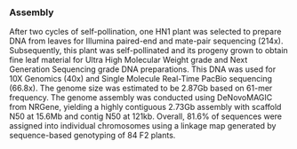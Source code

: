 ### Assembly

After two cycles of self-pollination, one HN1 plant was selected to prepare DNA from leaves for  Illumina  paired-end  and  mate-pair  sequencing (214x). Subsequently, this plant was self-pollinated and its progeny grown to obtain fine leaf material for Ultra High Molecular Weight grade and Next Generation Sequencing grade DNA preparations. This DNA was used for 10X Genomics (40x) and  Single Molecule Real-Time PacBio sequencing (66.8x). The genome size was estimated to be 2.87Gb based on 61-mer frequency. The genome assembly was conducted using DeNovoMAGIC from NRGene, yielding a highly contiguous 2.73Gb assembly with scaffold N50 at 15.6Mb and contig N50 at 121kb. Overall, 81.6% of sequences were assigned into individual chromosomes using a linkage map generated by sequence-based genotyping of 84 F2 plants.
